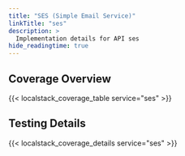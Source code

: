 ```yaml
---
title: "SES (Simple Email Service)"
linkTitle: "ses"
description: >
  Implementation details for API ses
hide_readingtime: true
---
```


## Coverage Overview
{{< localstack_coverage_table service="ses" >}}

## Testing Details
{{< localstack_coverage_details service="ses" >}}
